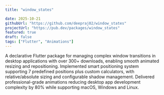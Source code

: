 ```yaml
---
title: "window_states"

date: 2025-10-21
githubUrl: "https://github.com/deepraj02/window_states"
projectUrl: "https://pub.dev/packages/window_states"
featured: true
draft: false
tags: ["Flutter", "Animations"]
---
```


A declarative Flutter package for managing complex window transitions in desktop applications with over 300+ downloads, enabling smooth animated resizing and repositioning. Implemented smart positioning system supporting 7 predefined positions plus custom calculators, with relative/absolute sizing and configurable shadow management. Delivered professional-grade animations reducing desktop app development complexity by 80% while supporting macOS, Windows and Linux.
